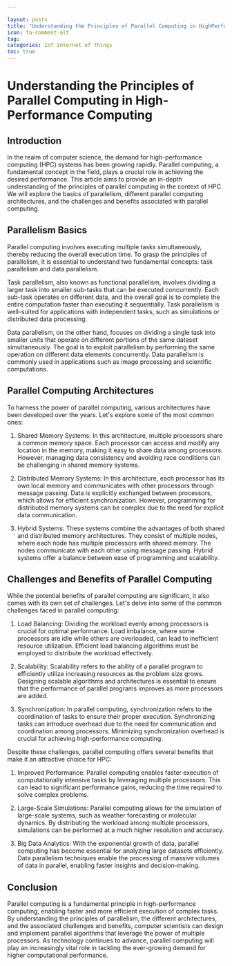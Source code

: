 ```yaml
---

layout: posts
title: "Understanding the Principles of Parallel Computing in HighPerformance Computing"
icon: fa-comment-alt
tag:      
categories: IoT Internet of Things
toc: true
---
```




# Understanding the Principles of Parallel Computing in High-Performance Computing

## Introduction

In the realm of computer science, the demand for high-performance computing (HPC) systems has been growing rapidly. Parallel computing, a fundamental concept in the field, plays a crucial role in achieving the desired performance. This article aims to provide an in-depth understanding of the principles of parallel computing in the context of HPC. We will explore the basics of parallelism, different parallel computing architectures, and the challenges and benefits associated with parallel computing.

## Parallelism Basics

Parallel computing involves executing multiple tasks simultaneously, thereby reducing the overall execution time. To grasp the principles of parallelism, it is essential to understand two fundamental concepts: task parallelism and data parallelism.

Task parallelism, also known as functional parallelism, involves dividing a larger task into smaller sub-tasks that can be executed concurrently. Each sub-task operates on different data, and the overall goal is to complete the entire computation faster than executing it sequentially. Task parallelism is well-suited for applications with independent tasks, such as simulations or distributed data processing.

Data parallelism, on the other hand, focuses on dividing a single task into smaller units that operate on different portions of the same dataset simultaneously. The goal is to exploit parallelism by performing the same operation on different data elements concurrently. Data parallelism is commonly used in applications such as image processing and scientific computations.

## Parallel Computing Architectures

To harness the power of parallel computing, various architectures have been developed over the years. Let's explore some of the most common ones:

1. Shared Memory Systems: In this architecture, multiple processors share a common memory space. Each processor can access and modify any location in the memory, making it easy to share data among processors. However, managing data consistency and avoiding race conditions can be challenging in shared memory systems.

2. Distributed Memory Systems: In this architecture, each processor has its own local memory and communicates with other processors through message passing. Data is explicitly exchanged between processors, which allows for efficient synchronization. However, programming for distributed memory systems can be complex due to the need for explicit data communication.

3. Hybrid Systems: These systems combine the advantages of both shared and distributed memory architectures. They consist of multiple nodes, where each node has multiple processors with shared memory. The nodes communicate with each other using message passing. Hybrid systems offer a balance between ease of programming and scalability.

## Challenges and Benefits of Parallel Computing

While the potential benefits of parallel computing are significant, it also comes with its own set of challenges. Let's delve into some of the common challenges faced in parallel computing:

1. Load Balancing: Dividing the workload evenly among processors is crucial for optimal performance. Load imbalance, where some processors are idle while others are overloaded, can lead to inefficient resource utilization. Efficient load balancing algorithms must be employed to distribute the workload effectively.

2. Scalability: Scalability refers to the ability of a parallel program to efficiently utilize increasing resources as the problem size grows. Designing scalable algorithms and architectures is essential to ensure that the performance of parallel programs improves as more processors are added.

3. Synchronization: In parallel computing, synchronization refers to the coordination of tasks to ensure their proper execution. Synchronizing tasks can introduce overhead due to the need for communication and coordination among processors. Minimizing synchronization overhead is crucial for achieving high-performance computing.

Despite these challenges, parallel computing offers several benefits that make it an attractive choice for HPC:

1. Improved Performance: Parallel computing enables faster execution of computationally intensive tasks by leveraging multiple processors. This can lead to significant performance gains, reducing the time required to solve complex problems.

2. Large-Scale Simulations: Parallel computing allows for the simulation of large-scale systems, such as weather forecasting or molecular dynamics. By distributing the workload among multiple processors, simulations can be performed at a much higher resolution and accuracy.

3. Big Data Analytics: With the exponential growth of data, parallel computing has become essential for analyzing large datasets efficiently. Data parallelism techniques enable the processing of massive volumes of data in parallel, enabling faster insights and decision-making.

## Conclusion

Parallel computing is a fundamental principle in high-performance computing, enabling faster and more efficient execution of complex tasks. By understanding the principles of parallelism, the different architectures, and the associated challenges and benefits, computer scientists can design and implement parallel algorithms that leverage the power of multiple processors. As technology continues to advance, parallel computing will play an increasingly vital role in tackling the ever-growing demand for higher computational performance.